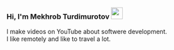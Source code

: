 ### Hi, I'm Mekhrob Turdimurotov <img src="https://media.giphy.com/media/hvRJCLFzcasrR4ia7z/giphy.gif" width="27px">

I make videos on YouTube about softwere development. <br />
I like remotely and like to travel a lot.

<!-- <a href="https://t.me/Mexrob_Ako">
  <img src="https://assets.stickpng.com/images/5842a8fba6515b1e0ad75b03.png" width="25px">
</a> -->
